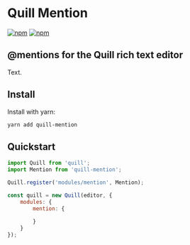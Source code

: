 # Quill Mention
[![npm](https://img.shields.io/npm/v/quill-mention.svg)]() [![npm](https://img.shields.io/npm/l/quill-mention.svg)]()
## @mentions for the Quill rich text editor
Text.

## Install
Install with yarn:
```bash
yarn add quill-mention
```

## Quickstart
```javascript
import Quill from 'quill';
import Mention from 'quill-mention';

Quill.register('modules/mention', Mention);

const quill = new Quill(editor, {
    modules: {
        mention: {
            
        }
    }
});
```

